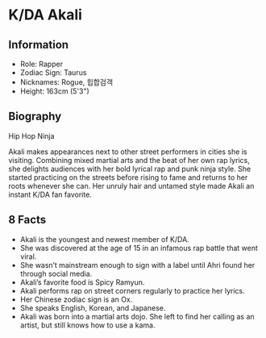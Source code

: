 # K/DA Akali

## Information
- Role: Rapper
- Zodiac Sign: Taurus
- Nicknames: Rogue, 힙합검객
- Height: 163cm (5'3")

## Biography
Hip Hop Ninja

Akali makes appearances next to other street performers in cities she is 
visiting. Combining mixed martial arts and the beat of her own rap lyrics, she 
delights audiences with her bold lyrical rap and punk ninja style. She started 
practicing on the streets before rising to fame and returns to her roots 
whenever she can. Her unruly hair and untamed style made Akali an instant K/DA 
fan favorite.

## 8 Facts
- Akali is the youngest and newest member of K/DA.
- She was discovered at the age of 15 in an infamous rap battle that went viral.
- She wasn’t mainstream enough to sign with a label until Ahri found her through 
social media.
- Akali’s favorite food is Spicy Ramyun.
- Akali performs rap on street corners regularly to practice her lyrics.
- Her Chinese zodiac sign is an Ox.
- She speaks English, Korean, and Japanese.
- Akali was born into a martial arts dojo. She left to find her calling as an 
artist, but still knows how to use a kama.